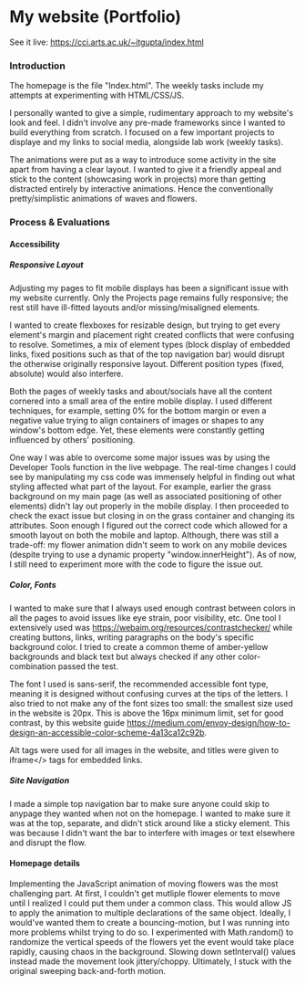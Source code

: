 # My website (Portfolio)
See it live: https://cci.arts.ac.uk/~itgupta/index.html

### __Introduction__  
The homepage is the file "Index.html". The weekly tasks include my attempts at experimenting with HTML/CSS/JS.

I personally wanted to give a simple, rudimentary approach to my website's look and feel.
I didn't involve any pre-made frameworks since I wanted to build everything from scratch.
I focused on a few important projects to displaye and my links to social media, alongside
lab work (weekly tasks). 

The animations were put as a way to introduce some activity in the site apart from having 
a clear layout. I wanted to give it a friendly appeal and stick to the content (showcasing work in projects) more than
getting distracted entirely by interactive animations. Hence the conventionally pretty/simplistic
animations of waves and flowers. 

### __Process & Evaluations__


#### Accessibility

##### Responsive Layout
Adjusting my pages to fit mobile displays has been a significant issue with my website currently.
Only the Projects page remains fully responsive; the rest still have ill-fitted layouts and/or
missing/misaligned elements. 

I wanted to create flexboxes for resizable design, but trying to get every element's margin and placement right created conflicts that were confusing to resolve. Sometimes, a mix of element types (block display of embedded links, fixed positions such as that of the top navigation bar) would disrupt the otherwise originally responsive layout. Different position types (fixed, absolute) would also interfere.

Both the pages of weekly tasks and about/socials have all the content cornered into a small area of the
entire mobile display. I used different techniques, for example, setting 0% for the bottom margin or
even a negative value trying to align containers of images or shapes to any window's bottom edge. Yet, 
these elements were constantly getting influenced by others' positioning.

One way I was able to overcome some major issues was by using the Developer Tools function in the live
webpage. The real-time changes I could see by manipulating my css code was immensely helpful in
finding out what styling affected what part of the layout. For example, earlier the grass background
on my main page (as well as associated positioning of other elements) didn't lay out properly in the
mobile display. I then proceeded to check the exact issue but closing in on the grass container and 
changing its attributes. Soon enough I figured out the correct code which allowed for a smooth layout
on both the mobile and laptop. Although, there was still a trade-off: my flower animation didn't seem
to work on any mobile devices (despite trying to use a dynamic property "window.innerHeight"). As of now,
I still need to experiment more with the code to figure the issue out.

##### Color, Fonts
I wanted to make sure that I always used enough contrast between colors in all the pages to avoid 
issues like eye strain, poor visibility, etc. One tool I extensively used was 
https://webaim.org/resources/contrastchecker/ while creating buttons, links, writing paragraphs on
the body's specific background color. I tried to create a common theme of amber-yellow backgrounds
and black text but always checked if any other color-combination passed the test.

The font I used is sans-serif, the recommended accessible font type, meaning it is designed without confusing curves at the tips of the letters. I also tried to not make any of the font sizes too small:
the smallest size used in the website is 20px. This is above the 16px minimum limit, set for good contrast,
by this website guide https://medium.com/envoy-design/how-to-design-an-accessible-color-scheme-4a13ca12c92b.

Alt tags were used for all images in the website, and titles were given to iframe</> tags for embedded links.

##### Site Navigation
I made a simple top navigation bar to make sure anyone could skip to anypage they wanted when not on the 
homepage. I wanted to make sure it was at the top, separate, and didn't stick around like a sticky element. 
This was because I didn't want the bar to interfere with images or text elsewhere and disrupt the flow.


#### Homepage details
Implementing the JavaScript animation of moving flowers was the most challenging part. At first,
I couldn't get mutliple flower elements to move until I realized I could put them under a common 
class. This would allow JS to apply the animation to multiple declarations of the same object.
Ideally, I would've wanted them to create a bouncing-motion, but I was running into more problems 
whilst trying to do so. I experimented with Math.random() to randomize the vertical speeds of the
flowers yet the event would take place rapidly, causing chaos in the background. Slowing down
setInterval() values instead made the movement look jittery/choppy. Ultimately, I stuck with
the original sweeping back-and-forth motion.
